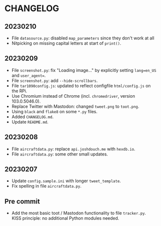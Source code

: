 # CHANGELOG

## 20230210

- File `datasource.py`: disabled `map_parameters` since they don't work at all
- Nitpicking on missing capital letters at start of `print()`.

## 20230209

- File `screenshot.py`: fix "Loading image..." by explicitly setting `lang=en_US` and `user_agent=`.
- File `screenshot.py`: add `--hide-scrollbars`.
- File `tar1090config.js`: updated to reflect configfile `html/config.js` on the RPi.
- Use Chromium instead of Chrome (incl. `chromedriver`, version 103.0.5046.0).
- Replace Twitter with Mastodon: changed `tweet.png` to `toot.png`.
- Using `black` and `flake8` on some `*.py` files.
- Added `CHANGELOG.md`.
- Update `README.md`.

## 20230208

- File `aircraftdata.py`: replace `api.joshdouch.me` with `hexdb.io`.
- File `aircraftdata.py`: some other small updates.

## 20230207

- Update `config.sample.ini` with longer `tweet_template`.
- Fix spelling in file `aircraftdata.py`.

## Pre commit

- Add the most basic toot / Mastodon functionality to file `tracker.py`.\
  KISS principle: no additional Python modules needed.
